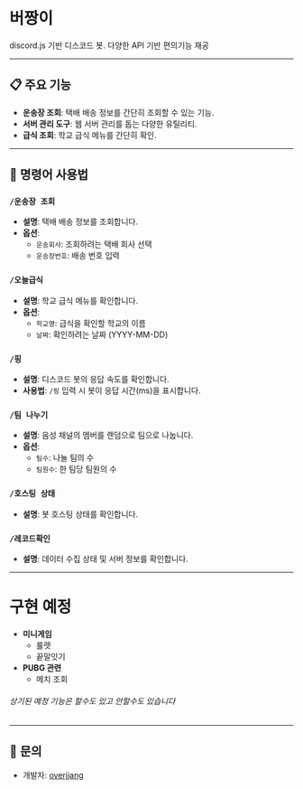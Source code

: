 # 버짱이

discord.js 기반 디스코드 봇. 다양한 API 기반 편의기능 재공

---

## 📋 주요 기능

- **운송장 조회**: 택배 배송 정보를 간단히 조회할 수 있는 기능.
- **서버 관리 도구**: 웹 서버 관리를 돕는 다양한 유틸리티.
- **급식 조회**: 학교 급식 메뉴를 간단히 확인.

---

## 📜 명령어 사용법

### `/운송장 조회`
- **설명**: 택배 배송 정보를 조회합니다.
- **옵션**:
  - `운송회사`: 조회하려는 택배 회사 선택
  - `운송장번호`: 배송 번호 입력

### `/오늘급식`
- **설명**: 학교 급식 메뉴를 확인합니다.
- **옵션**:
  - `학교명`: 급식을 확인할 학교의 이름
  - `날짜`: 확인하려는 날짜 (YYYY-MM-DD)

### `/핑`
- **설명**: 디스코드 봇의 응답 속도를 확인합니다.
- **사용법**: `/핑` 입력 시 봇이 응답 시간(ms)을 표시합니다.

### `/팀 나누기`
- **설명**: 음성 채널의 멤버를 랜덤으로 팀으로 나눕니다.
- **옵션**:
  - `팀수`: 나눌 팀의 수
  - `팀원수`: 한 팀당 팀원의 수

### `/호스팅 상태`
- **설명**: 봇 호스팅 상태를 확인합니다.

### `/레코드확인`
- **설명**: 데이터 수집 상태 및 서버 정보를 확인합니다.

---
# 구현 예정
- **미니게임**
  - 룰렛
  - 끝말잇기
- **PUBG 관련**
  - 메치 조회
###### 상기된 예정 기능은 할수도 있고 안할수도 있습니다
---

## 📧 문의

- 개발자: [overjjang](https://github.com/overjjang)
